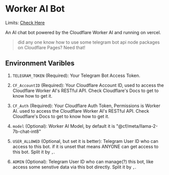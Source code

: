# Worker AI Bot

Limits: [Check Here](https://developers.cloudflare.com/workers-ai/platform/limits/)

An AI chat bot powered by the Cloudflare Worker AI and running on vercel.

> did any one know how to use some telegram bot api node packages on Cloudflare Pages? Need that!

## Environment Varibles

  1. `TELEGRAM_TOKEN` (Required): Your Telegram Bot Access Token.

  2. `CF_AccountID` (Required): Your Cloudflare Account ID,
     used to access the Cloudflare Worker AI's RESTful API. Check Cloudflare's Docs to get to know how to get it.

  3. `CF_Auth` (Required): Your Cloudflare Auth Token, Permissions is Worker AI.
     used to access the Cloudflare Worker AI's RESTful API. Check Cloudflare's Docs to get to know how to get it.

  4. `model` (Optional): Worker AI Model, by default it is "@cf/meta/llama-2-7b-chat-int8"

  5. `USER_ALLOWED` (Optional, but set it is better): Telegram User ID who can access to this bot. if it is unset that means ANYONE can get access to this bot.  Split it by `,`.

  6. `ADMIN` (Optional): Telegram User ID who can manage(?) this bot, like access some senstive data via this bot directly. Split it by `,`.
  
